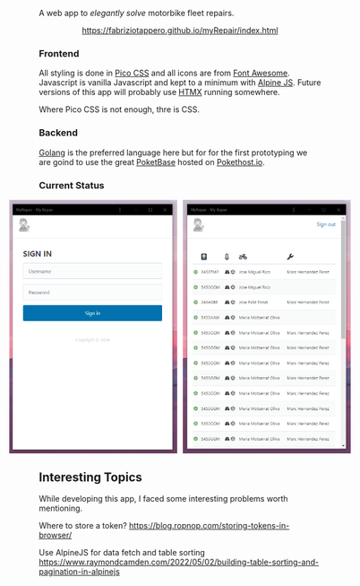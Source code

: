 A web app to *elegantly solve* motorbike fleet repairs.

<p align="center">
  <a href="https://fabriziotappero.github.io/myRepair/index.html">https://fabriziotappero.github.io/myRepair/index.html</a>
</p>

### Frontend
All styling is done in [Pico CSS](https://picocss.com/) and all icons are from [Font Awesome](https://fontawesome.com/icons). 
Javascript is vanilla Javascript and kept to a minimum with [Alpine JS](https://alpinejs.dev/start-here). Future versions of this app 
will probably use [HTMX](https://htmx.org/) running somewhere.

Where Pico CSS is not enough, thre is CSS.

### Backend
[Golang](https://golang.org/) is the preferred language here but for for the first prototyping we are goind to
use the great [PoketBase](https://pocketbase.io/) hosted on [Pokethost.io](https://app.pockethost.io/).

### Current Status


<div style="display: flex; justify-content:center; alight-items:center; gap:10px;">
  <img src="assets/app1.png" width="300px">
  <img src="assets/app2.png" width="300px">
</div>



## Interesting Topics

While developing this app, I faced some interesting problems worth mentioning.

Where to store a token?
https://blog.ropnop.com/storing-tokens-in-browser/

Use AlpineJS for data fetch and table sorting
https://www.raymondcamden.com/2022/05/02/building-table-sorting-and-pagination-in-alpinejs

